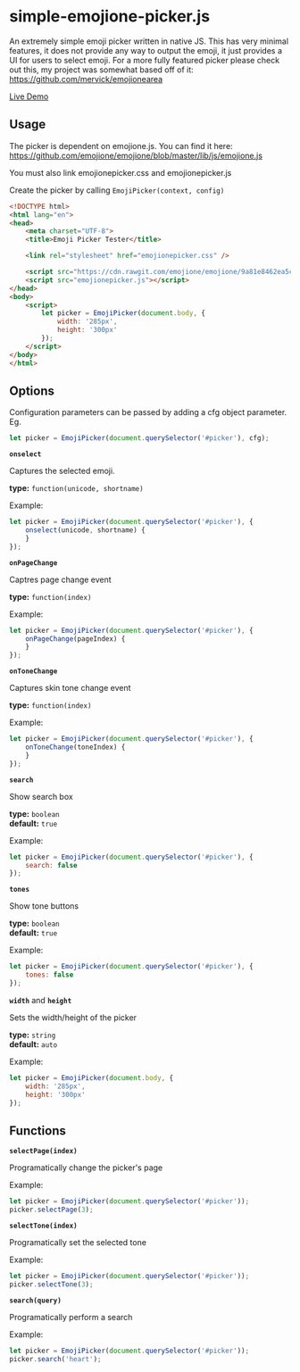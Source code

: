 # simple-emojione-picker.js

An extremely simple emoji picker written in native JS. This has very minimal features, it does not provide any way to output the emoji, it just provides a UI for users to select emoji. For a more fully featured picker please check out this, my project was somewhat based off of it: https://github.com/mervick/emojionearea

[Live Demo](https://kufii.github.io/simple-emojione-picker.js/)

## Usage

The picker is dependent on emojione.js. You can find it here: https://github.com/emojione/emojione/blob/master/lib/js/emojione.js

You must also link emojionepicker.css and emojionepicker.js

Create the picker by calling `EmojiPicker(context, config)`

```html
<!DOCTYPE html>
<html lang="en">
<head>
	<meta charset="UTF-8">
	<title>Emoji Picker Tester</title>

	<link rel="stylesheet" href="emojionepicker.css" />

	<script src="https://cdn.rawgit.com/emojione/emojione/9a81e8462ea5c1efc8e4f2947944d0a248b8ec73/lib/js/emojione.min.js"></script>
	<script src="emojionepicker.js"></script>
</head>
<body>
	<script>
		let picker = EmojiPicker(document.body, {
			width: '285px',
			height: '300px'
		});
	</script>
</body>
</html>
```

## Options

Configuration parameters can be passed by adding a cfg object parameter. Eg.

```javascript
let picker = EmojiPicker(document.querySelector('#picker'), cfg);
```

**`onselect`**

Captures the selected emoji.

**type:** `function(unicode, shortname)`

Example:

```javascript
let picker = EmojiPicker(document.querySelector('#picker'), {
	onselect(unicode, shortname) {
	}
});
```

**`onPageChange`**

Captres page change event

**type:** `function(index)`

Example:

```javascript
let picker = EmojiPicker(document.querySelector('#picker'), {
	onPageChange(pageIndex) {
	}
});
```

**`onToneChange`**

Captures skin tone change event

**type:** `function(index)`

Example:

```javascript
let picker = EmojiPicker(document.querySelector('#picker'), {
	onToneChange(toneIndex) {
	}
});
```

**`search`**

Show search box

**type:** `boolean`  
**default:** `true`

Example:

```javascript
let picker = EmojiPicker(document.querySelector('#picker'), {
	search: false
});
```

**`tones`**

Show tone buttons

**type:** `boolean`  
**default:** `true`

Example:

```javascript
let picker = EmojiPicker(document.querySelector('#picker'), {
	tones: false
});
```

**`width`** and **`height`**

Sets the width/height of the picker

**type:** `string`  
**default:** `auto`

Example:

```javascript
let picker = EmojiPicker(document.body, {
	width: '285px',
	height: '300px'
});
```

## Functions

**`selectPage(index)`**

Programatically change the picker's page

Example:

```javascript
let picker = EmojiPicker(document.querySelector('#picker'));
picker.selectPage(3);
```

**`selectTone(index)`**

Programatically set the selected tone

Example:

```javascript
let picker = EmojiPicker(document.querySelector('#picker'));
picker.selectTone(3);
```

**`search(query)`**

Programatically perform a search

Example:

```javascript
let picker = EmojiPicker(document.querySelector('#picker'));
picker.search('heart');
```
